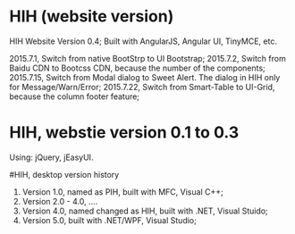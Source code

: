 # HIH (website version)
HIH Website Version 0.4;
Built with AngularJS, Angular UI, TinyMCE, etc.

2015.7.1, Switch from native BootStrp to UI Bootstrap;
2015.7.2, Switch from Baidu CDN to Bootcss CDN, because the number of the components;
2015.7.15, Switch from Modal dialog to Sweet Alert. The dialog in HIH only for Message/Warn/Error; 
2015.7.22, Switch from Smart-Table to UI-Grid, because the column footer feature;


# HIH, webstie version 0.1 to 0.3
Using: jQuery, jEasyUI.


#HIH, desktop version history
1. Version 1.0, named as PIH, built with MFC, Visual C++;
2. Version 2.0 - 4.0, ....
3. Version 4.0, named changed as HIH, built with .NET, Visual Stuido;
4. Version 5.0, built with .NET/WPF, Visual Studio;



